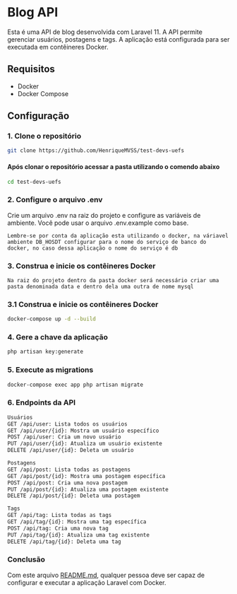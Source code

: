 # Blog API

Esta é uma API de blog desenvolvida com Laravel 11. A API permite gerenciar usuários, postagens e tags. A aplicação está configurada para ser executada em contêineres Docker.

## Requisitos

- Docker
- Docker Compose

## Configuração

### 1. Clone o repositório

```bash
git clone https://github.com/HenriqueMVSS/test-devs-uefs
```
#### Após clonar o repositório acessar a pasta utilizando o comendo abaixo
```bash 
cd test-devs-uefs
```
### 2. Configure o arquivo .env
Crie um arquivo .env na raiz do projeto e configure as variáveis de ambiente. Você pode usar o arquivo .env.example como base.

``Lembre-se por conta da aplicação esta utilizando o docker, na váriavel ambiente DB_HOSDT configurar para o nome do serviço de banco do docker, no caso dessa aplicação o nome do serviço é db``
### 3. Construa e inicie os contêineres Docker
``
Na raiz do projeto dentro da pasta docker será necessário criar uma pasta denominada data e dentro dela uma outra de nome mysql
``
### 3.1 Construa e inicie os contêineres Docker
```bash 
docker-compose up -d --build
```
### 4. Gere a chave da aplicação
```bash 
php artisan key:generate
```
### 5. Execute as migrations
```bash 
docker-compose exec app php artisan migrate
```
### 6. Endpoints da API
```bash 
Usuários
GET /api/user: Lista todos os usuários
GET /api/user/{id}: Mostra um usuário específico
POST /api/user: Cria um novo usuário
PUT /api/user/{id}: Atualiza um usuário existente
DELETE /api/user/{id}: Deleta um usuário

Postagens
GET /api/post: Lista todas as postagens
GET /api/post/{id}: Mostra uma postagem específica
POST /api/post: Cria uma nova postagem
PUT /api/post/{id}: Atualiza uma postagem existente
DELETE /api/post/{id}: Deleta uma postagem

Tags
GET /api/tag: Lista todas as tags
GET /api/tag/{id}: Mostra uma tag específica
POST /api/tag: Cria uma nova tag
PUT /api/tag/{id}: Atualiza uma tag existente
DELETE /api/tag/{id}: Deleta uma tag
```

### Conclusão

Com este arquivo [README.md](http://_vscodecontentref_/3), qualquer pessoa deve ser capaz de configurar e executar a aplicação Laravel com Docker.
